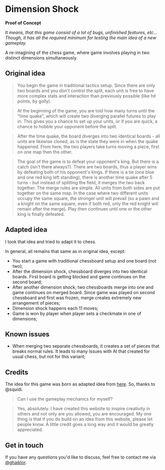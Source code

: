 # Dimension Shock

**Proof of Concept**

*It means, that this game consist of a lot of bugs, unfinished features, etc...*
*Though, it has all the required minimum for testing the main idea of a new gameplay.*

A re-imagining of the chess game, where game involves playing in two distinct dimensions simultaneously.

## Original idea

> You begin the game in traditional tactics setup.
> Since there are only two boards and you don't control the split, each unit is free to have more complex stats and interaction than previously possible (like hit points, by golly).

> At the beginning of the game, you are told how many turns until the "time quake", which will create two diverging parallel futures to play in.
> This gives you a chance to set up your units, or if you are quick, a chance to hobble your opponent before the split.

> After the time quake, the board diverges into two identical boards - all units are likewise cloned, as is the state they were in when the quake happened.
> From here, the two players take turns moving a piece, first on one map then the other.

> The goal of the game is to defeat your opponent's king.
> But there is a catch (isn't there always?).
> There are two boards, thus a player wins by defeating both of his opponent's kings.
> If there is a tie (one blue and one red king left standing), there is another time quake after 5 turns - but instead of splitting the field, it merges the two back together.
> The merge rules are simple.
> All units from both sides are put together on the same map.
> In the case where two different units occupy the same square, the stronger unit will prevail (so a pawn and a knight on the same square, even if both red, only the red knight will remain after the merge).
> Play then continues until one or the other king is finally defeated.

## Adapted idea

I took that idea and tried to adapt it to chess.

In general, all remains that same as in original idea, except:

- You start a game with traditional chessboard setup and one board (not two);
- After the dimension shock, chessboard diverges into two identical boards. First board is getting blocked and game continues on the second board;
- After another dimension shock, two chessboards merge into one and game continues on merged board. Since game was played on second chessboard and first was frozen, merge creates extremely new arrangement of pieces;
- Dimension shock happens each 11 moves;
- Game is won by player when player sets a checkmate in one of dimensions;

## Known issues

- When merging two separate chessboards, it creates a set of pieces that breaks normal rules. It leads to many issues with AI that created for usual chess, but not for this variant;

## Credits

The idea for this game was born as adapted idea from [here](http://www.squidi.net/three/entry.php?id=99).
So, thanks to @squidi.

> Can I use the gameplay mechanics for myself?

> Yes, absolutely.
> I have created this website to inspire creativity in others and not only are you allowed, you are encouraged.
> My one thing is that if you do build on an idea from this website, please let people know.
> A little credit goes a long way and it would be greatly appreciated.

## Get in touch

If you have any questions you'd like to discuss, feel free to contact me via [@ghaiklor](https://twitter.com/ghaiklor).
